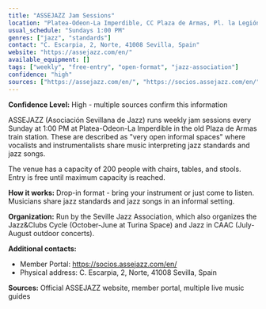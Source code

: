 ```yaml
---
title: "ASSEJAZZ Jam Sessions"
location: "Platea-Odeon-La Imperdible, CC Plaza de Armas, Pl. la Legión Sevilla, 41001 España"
usual_schedule: "Sundays 1:00 PM"
genres: ["jazz", "standards"]
contact: "C. Escarpia, 2, Norte, 41008 Sevilla, Spain"
website: "https://assejazz.com/en/"
available_equipment: []
tags: ["weekly", "free-entry", "open-format", "jazz-association"]
confidence: "high"
sources: ["https://assejazz.com/en/", "https://socios.assejazz.com/en/", "https://assejazz.com/event/1088/2022-05-15/", "https://3si.es/live-music-in-sevilla/"]
---
```


**Confidence Level:** High - multiple sources confirm this information

ASSEJAZZ (Asociación Sevillana de Jazz) runs weekly jam sessions every Sunday at 1:00 PM at Platea-Odeon-La Imperdible in the old Plaza de Armas train station. These are described as "very open informal spaces" where vocalists and instrumentalists share music interpreting jazz standards and jazz songs.

The venue has a capacity of 200 people with chairs, tables, and stools. Entry is free until maximum capacity is reached.

**How it works:** Drop-in format - bring your instrument or just come to listen. Musicians share jazz standards and jazz songs in an informal setting.

**Organization:** Run by the Seville Jazz Association, which also organizes the Jazz&Clubs Cycle (October-June at Turina Space) and Jazz in CAAC (July-August outdoor concerts).

**Additional contacts:**
- Member Portal: https://socios.assejazz.com/en/
- Physical address: C. Escarpia, 2, Norte, 41008 Sevilla, Spain

**Sources:** Official ASSEJAZZ website, member portal, multiple live music guides
